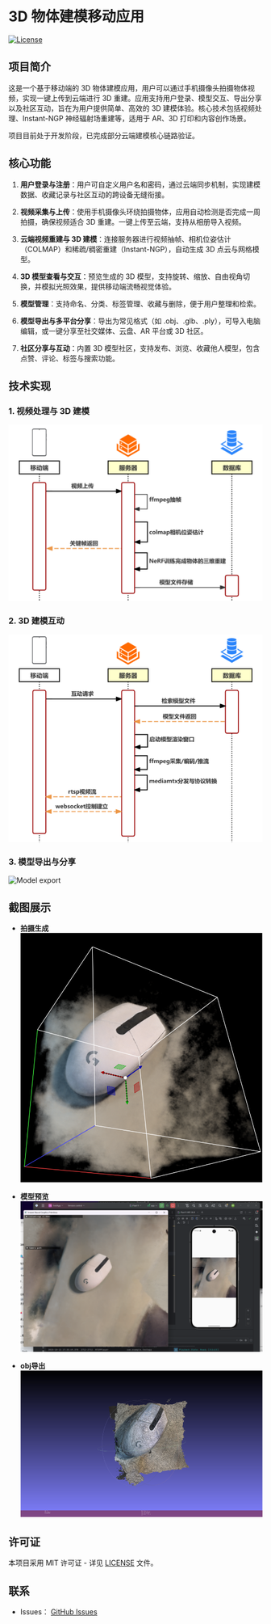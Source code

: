 # 3D 物体建模移动应用

[![License](https://img.shields.io/badge/license-MIT-blue.svg)](LICENSE)

## 项目简介

这是一个基于移动端的 3D 物体建模应用，用户可以通过手机摄像头拍摄物体视频，实现一键上传到云端进行 3D 重建。应用支持用户登录、模型交互、导出分享以及社区互动，旨在为用户提供简单、高效的 3D 建模体验。核心技术包括视频处理、Instant-NGP 神经辐射场重建等，适用于 AR、3D 打印和内容创作场景。

项目目前处于开发阶段，已完成部分云端建模核心链路验证。


## 核心功能

1. **用户登录与注册**：用户可自定义用户名和密码，通过云端同步机制，实现建模数据、收藏记录与社区互动的跨设备无缝衔接。

2. **视频采集与上传**：使用手机摄像头环绕拍摄物体，应用自动检测是否完成一周拍摄，确保视频适合 3D 重建。一键上传至云端，支持从相册导入视频。

3. **云端视频重建与 3D 建模**：连接服务器进行视频抽帧、相机位姿估计（COLMAP）和稀疏/稠密重建（Instant-NGP），自动生成 3D 点云与网格模型。

4. **3D 模型查看与交互**：预览生成的 3D 模型，支持旋转、缩放、自由视角切换，并模拟光照效果，提供移动端流畅视觉体验。

5. **模型管理**：支持命名、分类、标签管理、收藏与删除，便于用户整理和检索。

6. **模型导出与多平台分享**：导出为常见格式（如 .obj、.glb、.ply），可导入电脑编辑，或一键分享至社交媒体、云盘、AR 平台或 3D 社区。

7. **社区分享与互动**：内置 3D 模型社区，支持发布、浏览、收藏他人模型，包含点赞、评论、标签与搜索功能。

## 技术实现

### 1. 视频处理与 3D 建模
![3D modeling](images/image1.png)

### 2. 3D 建模互动

![Model interaction](images/image2.png)
### 3. 模型导出与分享

![Model export](images/image3.png)


## 截图展示

- **拍摄生成**  
  ![Create model](images/image4.png)

- **模型预览**  
  ![Model Preview](images/image6.png)

- **obj导出**  
  ![Community Sharing](images/image5.png)


## 许可证

本项目采用 MIT 许可证 - 详见 [LICENSE](LICENSE) 文件。

## 联系

- Issues： [GitHub Issues](https://github.com/android-app-development-course/2025-Autumn-Aberdeen-10-Delta3D/issues)
